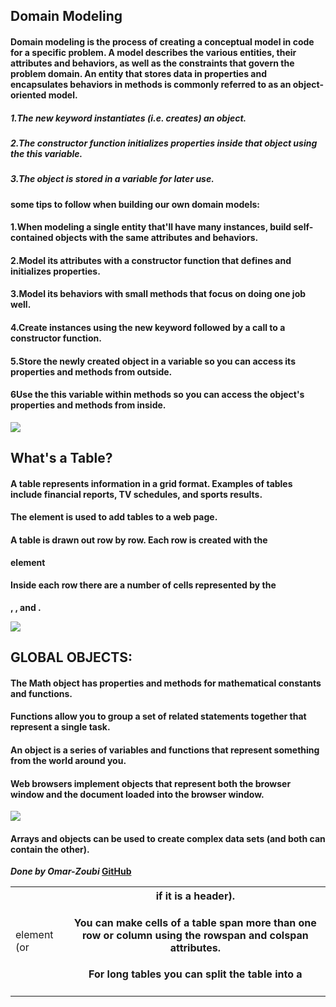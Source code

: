 ## Domain Modeling
#### Domain modeling is the process of creating a conceptual model in code for a specific problem. A model describes the various entities, their attributes and behaviors, as well as the constraints that govern the problem domain. An entity that stores data in properties and encapsulates behaviors in methods is commonly referred to as an object-oriented model.

##### 1.The new keyword instantiates (i.e. creates) an object.
##### 2.The constructor function initializes properties inside that object using the this variable.
##### 3.The object is stored in a variable for later use.

#### some tips to follow when building our own domain models:
#### 1.When modeling a single entity that'll have many instances, build self-contained objects with the same attributes and behaviors.
#### 2.Model its attributes with a constructor function that defines and initializes properties.
#### 3.Model its behaviors with small methods that focus on doing one job well.
#### 4.Create instances using the new keyword followed by a call to a constructor function.
#### 5.Store the newly created object in a variable so you can access its properties and methods from outside.
#### 6Use the this variable within methods so you can access the object's properties and methods from inside.

![](https://miro.medium.com/max/3572/1*kM41O4gBK3BvXI0870A_kA.jpeg)

## What's a Table?
#### A table represents information in a grid format. Examples of tables include financial reports, TV schedules, and sports results.

#### The <table> element is used to add tables to a web page.
#### A table is drawn out row by row. Each row is created with the <tr> element
#### Inside each row there are a number of cells represented by the <td> element (or <th> if it is a header).
#### You can make cells of a table span more than one row or column using the rowspan and colspan attributes.
#### For long tables you can split the table into a <thead>, <tbody>, and <tfoot>.

![](https://www.mediumpedia.com/wp-content/uploads/2020/08/Create-Tables-in-HTML.png)


## GLOBAL OBJECTS:
#### The Math object has properties and methods for mathematical constants and functions. 

#### Functions allow you to group a set of related statements together that represent a single task. 
#### An object is a series of variables and functions that represent something from the world around you.
#### Web browsers implement objects that represent both the browser window and the document loaded into the browser window. 

![](https://cdn.educba.com/academy/wp-content/uploads/2020/05/Object-in-JavaScript.jpg)

#### Arrays and objects can be used to create complex data sets (and both can contain the other). 


***Done by Omar-Zoubi***
[GitHub](https://github.com/Omar-zoubi)
